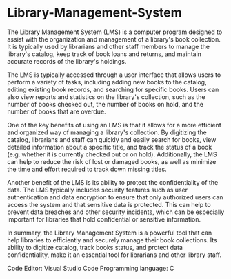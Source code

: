 # Library-Management-System
The Library Management System (LMS) is a computer program designed to assist with the organization and management of a library's book collection. It is typically used by librarians and other staff members to manage the library's catalog, keep track of book loans and returns, and maintain accurate records of the library's holdings.

The LMS is typically accessed through a user interface that allows users to perform a variety of tasks, including adding new books to the catalog, editing existing book records, and searching for specific books. Users can also view reports and statistics on the library's collection, such as the number of books checked out, the number of books on hold, and the number of books that are overdue.

One of the key benefits of using an LMS is that it allows for a more efficient and organized way of managing a library's collection. By digitizing the catalog, librarians and staff can quickly and easily search for books, view detailed information about a specific title, and track the status of a book (e.g. whether it is currently checked out or on hold). Additionally, the LMS can help to reduce the risk of lost or damaged books, as well as minimize the time and effort required to track down missing titles.

Another benefit of the LMS is its ability to protect the confidentiality of the data. The LMS typically includes security features such as user authentication and data encryption to ensure that only authorized users can access the system and that sensitive data is protected. This can help to prevent data breaches and other security incidents, which can be especially important for libraries that hold confidential or sensitive information.

In summary, the Library Management System is a powerful tool that can help libraries to efficiently and securely manage their book collections. Its ability to digitize catalog, track books status, and protect data confidentiality, make it an essential tool for librarians and other library staff.

Code Editor: Visual Studio Code
Programming language: C
